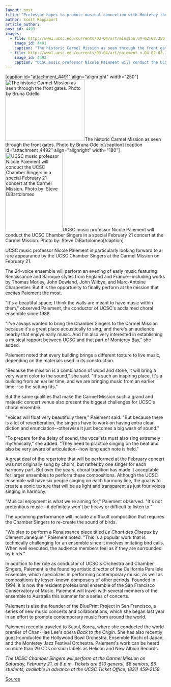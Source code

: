 ```yaml
---
layout: post
title: "Professor hopes to promote musical connection with Monterey through Carmel concert"
author: Scott Rappaport
article_author: 
post_id: 4493
images:
  - file: http://www1.ucsc.edu/currents/03-04/art/mission.04-02-02.250.jpg
    image_id: 4491
    caption: "The historic Carmel Mission as seen through the front gates. Photo by Bruna Odello"
  - file: http://www1.ucsc.edu/currents/03-04/art/paiement_n.04-02-02.180.jpg
    image_id: 4492
    caption: "UCSC music professor Nicole Paiement will conduct the UCSC Chamber Singers in a special February 21 concert at the Carmel Mission. Photo by: Steve DiBartolomeo"
---
```


[caption id="attachment_4491" align="alignright" width="250"]<a href="http://dev-ucsc-news.pantheonsite.io/wp-content/uploads/2004/02/mission.04-02-02.250.jpg"><img class="size-full wp-image-4491" src="http://dev-ucsc-news.pantheonsite.io/wp-content/uploads/2004/02/mission.04-02-02.250.jpg" alt="The historic Carmel Mission as seen through the front gates. Photo by Bruna Odello" width="250" height="193" /></a>The historic Carmel Mission as seen through the front gates. Photo by Bruna Odello[/caption]
[caption id="attachment_4492" align="alignright" width="180"]<a href="http://dev-ucsc-news.pantheonsite.io/wp-content/uploads/2004/02/paiement_n.04-02-02.180.jpg"><img class="size-full wp-image-4492" src="http://dev-ucsc-news.pantheonsite.io/wp-content/uploads/2004/02/paiement_n.04-02-02.180.jpg" alt="UCSC music professor Nicole Paiement will conduct the UCSC Chamber Singers in a special February 21 concert at the Carmel Mission. Photo by: Steve DiBartolomeo" width="180" height="246" /></a>UCSC music professor Nicole Paiement will conduct the UCSC Chamber Singers in a special February 21 concert at the Carmel Mission. Photo by: Steve DiBartolomeo[/caption]
<p>
  UCSC music professor Nicole Paiement is particularly looking forward to a rare appearance by the UCSC Chamber Singers at the Carmel Mission on February 21.<br>
</p>
<p>
  The 24-voice ensemble will perform an evening of early music featuring Renaissance and Baroque styles from England and France--including works by Thomas Morley, John Dowland, John Wilbye, and Marc-Antoine Charpentier. But it is the opportunity to finally perform at the mission that excites Paiement the most.<br>
</p>
<p>
  "It's a beautiful space; I think the walls are meant to have music within them," observed Paiement, the conductor of UCSC's acclaimed choral ensemble since 1988.<br>
</p>
<p>
  "I've always wanted to bring the Chamber Singers to the Carmel Mission because it's a great place acoustically to sing, and there's an audience nearby that enjoys early music. And I'm also very interested in establishing a musical rapport between UCSC and that part of Monterey Bay," she added.<br>
</p>
<p>
  Paiement noted that every building brings a different texture to live music, depending on the materials used in its construction.<br>
</p>
<p>
  "Because the mission is a combination of wood and stone, it will bring a very warm color to the sound," she said. "It's such an inspiring place. It's a building from an earlier time, and we are bringing music from an earlier time--so the setting fits."<br>
</p>
<p>
  But the same qualities that make the Carmel Mission such a grand and majestic concert venue also present the biggest challenges for UCSC's choral ensemble.<br>
</p>
<p>
  "Voices will float very beautifully there," Paiement said. "But because there is a lot of reverberation, the singers have to work on having extra clear diction and enunciation--otherwise it just becomes a big wash of sound."<br>
</p>
<p>
  "To prepare for the delay of sound, the vocalists must also sing extremely rhythmically," she added. "They need to practice singing on the beat and also be very aware of articulation--how long each note is held."<br>
</p>
<p>
  A great deal of the repertoire that will be performed at the February concert was not originally sung by choirs, but rather by one singer for each harmony part. But over the years, choral tradition has made it acceptable for larger ensembles to perform these compositions. Although the UCSC ensemble will have six people singing on each harmony line, the goal is to create a sonic texture that will be as light and transparent as just four voices singing in harmony.<br>
</p>
<p>
  "Musical enjoyment is what we're aiming for," Paiement observed. "It's not pretentious music--it definitely won't be heavy or difficult to listen to."<br>
</p>
<p>
  The upcoming performance will include a difficult composition that requires the Chamber Singers to re-create the sound of birds.<br>
</p>
<p>
  "We plan to perform a Renaissance piece titled <i>Le Chant des Oiseaux</i> by Clement Janequin," Paiement noted. "This is a popular work that is technically challenging for an ensemble since it involves imitating bird calls. When well executed, the audience members feel as if they are surrounded by birds."<br>
</p>
<p>
  In addition to her role as conductor of UCSC's Orchestra and Chamber Singers, Paiement is the founding artistic director of the California Parallele Ensemble, which specializes in performing contemporary music, as well as compositions by lesser-known composers of other periods. Founded in 1994, it is now the resident professional ensemble of the San Francisco Conservatory of Music. Paiement will travel with several members of the ensemble to Australia this summer for a series of concerts.<br>
</p>
<p>
  Paiement is also the founder of the BluePrint Project in San Francisco, a series of new music concerts and collaborations, which she began last year in an effort to promote contemporary music from around the world.<br>
</p>
<p>
  Paiement recently traveled to Seoul, Korea, where she conducted the world premier of Chan-Hae Lee's opera <i>Back to the Origin.</i> She has also recently guest-conducted the Hollywood Bowl Orchestra, Ensemble Kochi of Japan, and the Monterey Jazz Festival Orchestra. Paiement's work can be heard on more than 20 CDs on such labels as Helicon and New Albion Records.<br>
</p>
<p>
  <i>The UCSC Chamber Singers will perform at the Carmel Mission on Saturday, February 21, at 8 p.m. Tickets are $10 general, $8 seniors, $6 students, available in advance at the UCSC Ticket Office, (831) 459-2159.</i>
</p>
<p><a href="http://www1.ucsc.edu/currents/03-04/02-02/concert.html" title="Permalink to concert">Source</a></p>
